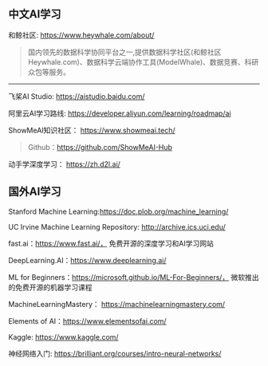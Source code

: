 ## 中文AI学习

和鲸社区: https://www.heywhale.com/about/

> 国内领先的数据科学协同平台之一,提供数据科学社区(和鲸社区Heywhale.com)、数据科学云端协作工具(ModelWhale)、数据竞赛、科研众包等服务。

---

飞桨AI Studio: https://aistudio.baidu.com/

阿里云AI学习路线: https://developer.aliyun.com/learning/roadmap/ai

ShowMeAI知识社区： https://www.showmeai.tech/

> Github：https://github.com/ShowMeAI-Hub

动手学深度学习： https://zh.d2l.ai/

## 国外AI学习

Stanford Machine Learning:https://doc.plob.org/machine_learning/

UC Irvine Machine Learning Repository: http://archive.ics.uci.edu/

fast.ai：https://www.fast.ai/， 免费开源的深度学习和AI学习网站

DeepLearning.AI：https://www.deeplearning.ai/

ML for Beginners：https://microsoft.github.io/ML-For-Beginners/， 微软推出的免费开源的机器学习课程

MachineLearningMastery： https://machinelearningmastery.com/

Elements of AI：https://www.elementsofai.com/

Kaggle: https://www.kaggle.com/

神经网络入门: https://brilliant.org/courses/intro-neural-networks/



